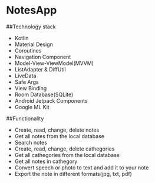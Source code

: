 # NotesApp
##Technology stack
* Kotlin
* Material Design
* Coroutines
* Navigation Component
* Model-View-ViewModel(MVVM)
* ListAdapter & DiffUtil
* LiveData
* Safe Args
* View Binding
* Room Database(SQLite)
* Android Jetpack Components
* Google ML Kit

##Functionality
* Create, read, change, delete notes
* Get all notes from the local database
* Search notes
* Create, read, change, delete cathegories
* Get all cathegories from the local database
* Get all notes in cathegory
* Convert speech or photo to text and add it to your note
* Export the note in different formats(jpg, txt, pdf)
